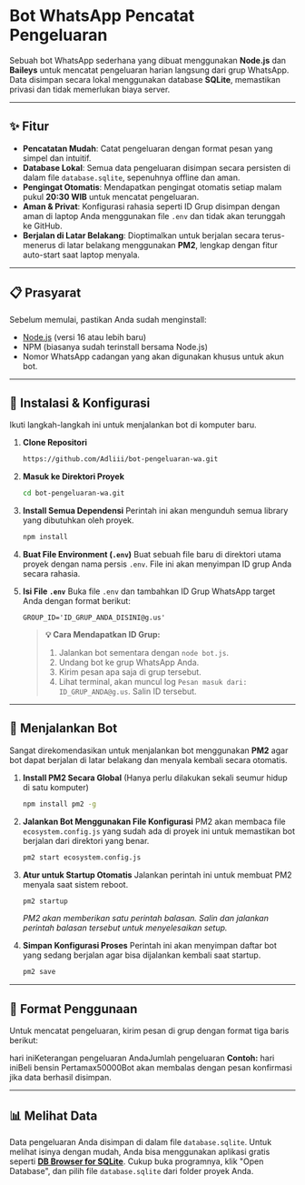 # Bot WhatsApp Pencatat Pengeluaran

Sebuah bot WhatsApp sederhana yang dibuat menggunakan **Node.js** dan **Baileys** untuk mencatat pengeluaran harian langsung dari grup WhatsApp. Data disimpan secara lokal menggunakan database **SQLite**, memastikan privasi dan tidak memerlukan biaya server.

---

## ✨ Fitur

* **Pencatatan Mudah**: Catat pengeluaran dengan format pesan yang simpel dan intuitif.
* **Database Lokal**: Semua data pengeluaran disimpan secara persisten di dalam file `database.sqlite`, sepenuhnya offline dan aman.
* **Pengingat Otomatis**: Mendapatkan pengingat otomatis setiap malam pukul **20:30 WIB** untuk mencatat pengeluaran.
* **Aman & Privat**: Konfigurasi rahasia seperti ID Grup disimpan dengan aman di laptop Anda menggunakan file `.env` dan tidak akan terunggah ke GitHub.
* **Berjalan di Latar Belakang**: Dioptimalkan untuk berjalan secara terus-menerus di latar belakang menggunakan **PM2**, lengkap dengan fitur auto-start saat laptop menyala.

---

## 📋 Prasyarat

Sebelum memulai, pastikan Anda sudah menginstall:
* [Node.js](https://nodejs.org/) (versi 16 atau lebih baru)
* NPM (biasanya sudah terinstall bersama Node.js)
* Nomor WhatsApp cadangan yang akan digunakan khusus untuk akun bot.

---

## 🚀 Instalasi & Konfigurasi

Ikuti langkah-langkah ini untuk menjalankan bot di komputer baru.

1.  **Clone Repositori**
    ```bash
    https://github.com/Adliii/bot-pengeluaran-wa.git
    ```

2.  **Masuk ke Direktori Proyek**
    ```bash
    cd bot-pengeluaran-wa.git
    ```

3.  **Install Semua Dependensi**
    Perintah ini akan mengunduh semua library yang dibutuhkan oleh proyek.
    ```bash
    npm install
    ```

4.  **Buat File Environment (`.env`)**
    Buat sebuah file baru di direktori utama proyek dengan nama persis `.env`. File ini akan menyimpan ID grup Anda secara rahasia.

5.  **Isi File `.env`**
    Buka file `.env` dan tambahkan ID Grup WhatsApp target Anda dengan format berikut:
    ```
    GROUP_ID='ID_GRUP_ANDA_DISINI@g.us'
    ```

    > **💡 Cara Mendapatkan ID Grup:**
    > 1.  Jalankan bot sementara dengan `node bot.js`.
    > 2.  Undang bot ke grup WhatsApp Anda.
    > 3.  Kirim pesan apa saja di grup tersebut.
    > 4.  Lihat terminal, akan muncul log `Pesan masuk dari: ID_GRUP_ANDA@g.us`. Salin ID tersebut.

---

## 🏃 Menjalankan Bot

Sangat direkomendasikan untuk menjalankan bot menggunakan **PM2** agar bot dapat berjalan di latar belakang dan menyala kembali secara otomatis.

1.  **Install PM2 Secara Global**
    (Hanya perlu dilakukan sekali seumur hidup di satu komputer)
    ```bash
    npm install pm2 -g
    ```

2.  **Jalankan Bot Menggunakan File Konfigurasi**
    PM2 akan membaca file `ecosystem.config.js` yang sudah ada di proyek ini untuk memastikan bot berjalan dari direktori yang benar.
    ```bash
    pm2 start ecosystem.config.js
    ```

3.  **Atur untuk Startup Otomatis**
    Jalankan perintah ini untuk membuat PM2 menyala saat sistem reboot.
    ```bash
    pm2 startup
    ```
    *PM2 akan memberikan satu perintah balasan. Salin dan jalankan perintah balasan tersebut untuk menyelesaikan setup.*

4.  **Simpan Konfigurasi Proses**
    Perintah ini akan menyimpan daftar bot yang sedang berjalan agar bisa dijalankan kembali saat startup.
    ```bash
    pm2 save
    ```

---

## 💬 Format Penggunaan

Untuk mencatat pengeluaran, kirim pesan di grup dengan format tiga baris berikut:

hari iniKeterangan pengeluaran AndaJumlah pengeluaran
**Contoh:**
hari iniBeli bensin Pertamax50000Bot akan membalas dengan pesan konfirmasi jika data berhasil disimpan.

---

## 📊 Melihat Data

Data pengeluaran Anda disimpan di dalam file `database.sqlite`. Untuk melihat isinya dengan mudah, Anda bisa menggunakan aplikasi gratis seperti **[DB Browser for SQLite](https://sqlitebrowser.org/dl/)**. Cukup buka programnya, klik "Open Database", dan pilih file `database.sqlite` dari folder proyek Anda.

